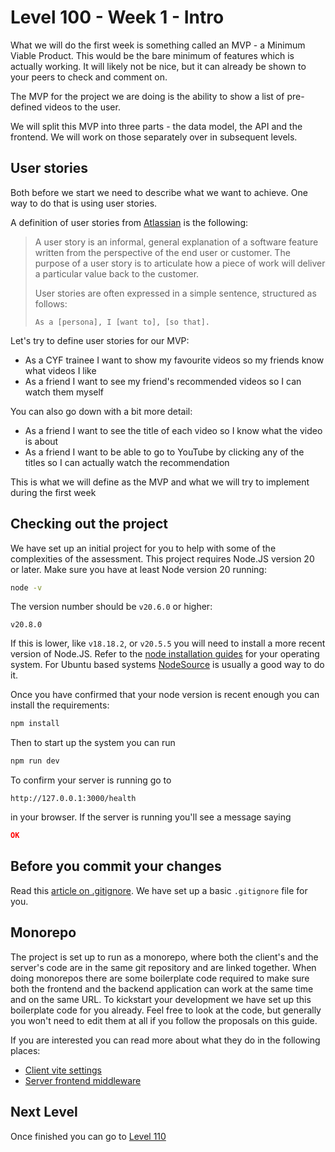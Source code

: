 # Level 100 - Week 1 - Intro

What we will do the first week is something called an MVP - a Minimum Viable Product. This would be the bare minimum of features which is actually working. It will likely not be nice, but it can already be shown to your peers to check and comment on.

The MVP for the project we are doing is the ability to show a list of pre-defined videos to the user.

We will split this MVP into three parts - the data model, the API and the frontend. We will work on those separately over in subsequent levels.

## User stories

Both before we start we need to describe what we want to achieve. One way to do that is using user stories.

A definition of user stories from [Atlassian](https://www.atlassian.com/agile/project-management/user-stories) is the following:

> A user story is an informal, general explanation of a software feature written from the perspective of the end user or customer. The purpose of a user story is to articulate how a piece of work will deliver a particular value back to the customer.
>
> User stories are often expressed in a simple sentence, structured as follows:
>
> `As a [persona], I [want to], [so that].`

Let's try to define user stories for our MVP:

- As a CYF trainee I want to show my favourite videos so my friends know what videos I like
- As a friend I want to see my friend's recommended videos so I can watch them myself

You can also go down with a bit more detail:

- As a friend I want to see the title of each video so I know what the video is about
- As a friend I want to be able to go to YouTube by clicking any of the titles so I can actually watch the recommendation

This is what we will define as the MVP and what we will try to implement during the first week

## Checking out the project

We have set up an initial project for you to help with some of the complexities of the assessment. This project requires Node.JS version 20 or later. Make sure you have at least Node version 20 running:

```sh
node -v
```

The version number should be `v20.6.0` or higher:

```
v20.8.0
```

If this is lower, like `v18.18.2`, or `v20.5.5` you will need to install a more recent version of Node.JS. Refer to the [node installation guides](https://nodejs.org/en/download/package-manager) for your operating system. For Ubuntu based systems [NodeSource](https://github.com/nodesource/distributions) is usually a good way to do it.

Once you have confirmed that your node version is recent enough you can install the requirements:

```sh
npm install
```

Then to start up the system you can run

```sh
npm run dev
```

To confirm your server is running go to

```url
http://127.0.0.1:3000/health
```

in your browser. If the server is running you'll see a message saying

```json
OK
```

## Before you commit your changes

Read this [article on .gitignore](https://sabe.io/blog/git-ignore-node_modules). We have set up a basic `.gitignore` file for you.

## Monorepo

The project is set up to run as a monorepo, where both the client's and the server's code are in the same git repository and are linked together. When doing monorepos there are some boilerplate code required to make sure both the frontend and the backend application can work at the same time and on the same URL. To kickstart your development we have set up this boilerplate code for you already. Feel free to look at the code, but generally you won't need to edit them at all if you follow the proposals on this guide.

If you are interested you can read more about what they do in the following places:

- [Client vite settings](../client/vite.config.js)
- [Server frontend middleware](../server/app.js)

## Next Level

Once finished you can go to [Level 110](./110.md)
